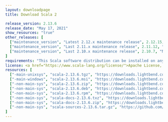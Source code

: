 ```yaml
---
layout: downloadpage
title: Download Scala 2

release_version: 2.13.6
release_date: "May 17, 2021"
show_resources: "true"
other_releases: [
  ["maintenance_version", "Latest 2.12.x maintenance release", 2.12.15, "September 14, 2021"],
  ["maintenance_version", "Last 2.11.x maintenance release", 2.11.12, "November 9, 2017"],
  ["maintenance_version", "Last 2.10.x maintenance release", 2.10.7, "November 9, 2017"]
]
requirements: "This Scala software distribution can be installed on any Unix-like or Windows system. It requires Java 8 or later, available <a href='https://www.java.com/'>here</a>."
license: <a href="https://www.scala-lang.org/license/">Apache License, Version 2.0</a>
resources: [
  ["-main-unixsys", "scala-2.13.6.tgz", "https://downloads.lightbend.com/scala/2.13.6/scala-2.13.6.tgz", "Mac OS X, Unix, Cygwin", "22.32M"],
  ["-main-windows", "scala-2.13.6.msi", "https://downloads.lightbend.com/scala/2.13.6/scala-2.13.6.msi", "Windows (msi installer)", "131.46M"],
  ["-non-main-sys", "scala-2.13.6.zip", "https://downloads.lightbend.com/scala/2.13.6/scala-2.13.6.zip", "Windows", "22.36M"],
  ["-non-main-sys", "scala-2.13.6.deb", "https://downloads.lightbend.com/scala/2.13.6/scala-2.13.6.deb", "Debian", "646.94M"],
  ["-non-main-sys", "scala-2.13.6.rpm", "https://downloads.lightbend.com/scala/2.13.6/scala-2.13.6.rpm", "RPM package", "131.73M"],
  ["-non-main-sys", "scala-docs-2.13.6.txz", "https://downloads.lightbend.com/scala/2.13.6/scala-docs-2.13.6.txz", "API docs", "58.10M"],
  ["-non-main-sys", "scala-docs-2.13.6.zip", "https://downloads.lightbend.com/scala/2.13.6/scala-docs-2.13.6.zip", "API docs", "112.56M"],
  ["-non-main-sys", "scala-sources-2.13.6.tar.gz", "https://github.com/scala/scala/archive/v2.13.6.tar.gz", "Sources", ""]
]
---
```

